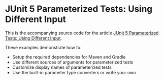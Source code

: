 # JUnit 5 Parameterized Tests: Using Different Input

This is the accompanying source code for the article [JUnit 5 Parameterized Tests: Using Different Input](http://www.codingrevolution.com/junit-5-parameterized-tests/).

These examples demonstrate how to:

- Setup the required dependencies for Maven and Gradle
- Use different sources of arguments for parameterized tests
- Customize display names of parameterized tests
- Use the built-in parameter type converters or write your own
